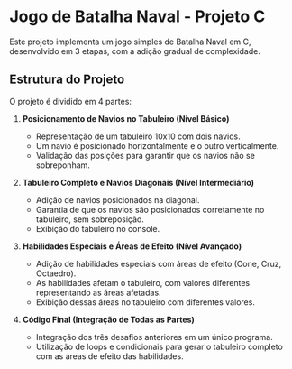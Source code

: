 # Jogo de Batalha Naval - Projeto C

Este projeto implementa um jogo simples de Batalha Naval em C, desenvolvido em 3 etapas, com a adição gradual de complexidade.

## Estrutura do Projeto

O projeto é dividido em 4 partes:

1. **Posicionamento de Navios no Tabuleiro (Nível Básico)**  
   - Representação de um tabuleiro 10x10 com dois navios.
   - Um navio é posicionado horizontalmente e o outro verticalmente.
   - Validação das posições para garantir que os navios não se sobreponham.

2. **Tabuleiro Completo e Navios Diagonais (Nível Intermediário)**  
   - Adição de navios posicionados na diagonal.
   - Garantia de que os navios são posicionados corretamente no tabuleiro, sem sobreposição.
   - Exibição do tabuleiro no console.

3. **Habilidades Especiais e Áreas de Efeito (Nível Avançado)**  
   - Adição de habilidades especiais com áreas de efeito (Cone, Cruz, Octaedro).
   - As habilidades afetam o tabuleiro, com valores diferentes representando as áreas afetadas.
   - Exibição dessas áreas no tabuleiro com diferentes valores.

4. **Código Final (Integração de Todas as Partes)**  
   - Integração dos três desafios anteriores em um único programa.
   - Utilização de loops e condicionais para gerar o tabuleiro completo com as áreas de efeito das habilidades.

